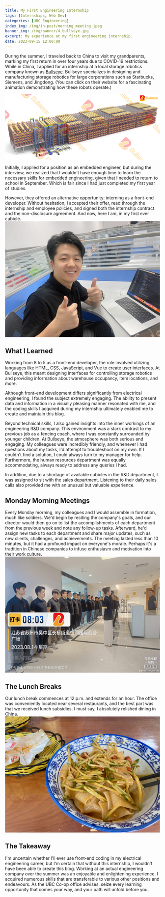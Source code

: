 ```yaml
---
title: My First Engineering Internship
tags: [Internships, Web Dev]
categories: [UBC Engineering]
index_img: /img/in-post/morning_meeting.jpeg
banner_img: /img/banner/4_bullseye.jpg
excerpt: My experience at my first engineering internship.
date: 2023-09-15 12:00:00
---
```


During the summer, I traveled back to China to visit my grandparents, marking my first return in over four years due to COVID-19 restrictions. While in China, I applied for an internship at a  local storage robotics company known as [Bullseye](https://en.ny-zn.com/). Bullseye specializes in designing and manufacturing storage robotics for large corporations such as Starbucks, Siemens, and Jingdong. (You can click on their website for a fascinating animation demonstrating how these robots operate.)

![A Bullseye Storage Robotics Warehouse](/img/in-post/bullseye.jpg)

Initially, I applied for a position as an embedded engineer, but during the interview, we realized that I wouldn't have enough time to learn the necessary skills for embedded engineering, given that I needed to return to school in September. Which is fair since I had just completed my first year of studies.

However, they offered an alternative opportunity: interning as a front-end developer. Without hesitation, I accepted their offer, read through the internship and employee policies, and signed both the internship contract and the non-disclosure agreement. And now, here I am, in my first ever cubicle.
![Me at my cubicle](/img/in-post/niuyan_desk.JPG)

## What I Learned
Working from 8 to 5 as a front-end developer, the role involved utilizing languages like HTML, CSS, JavaScript, and Vue to create user interfaces. At Bullseye, this meant designing interfaces for controlling storage robotics and providing information about warehouse occupancy, item locations, and more.

Although front-end development differs significantly from electrical engineering, I found the subject extremely engaging. The ability to present data and information in a visually pleasing manner resonated with me, and the coding skills I acquired during my internship ultimately enabled me to create and maintain this blog.

Beyond technical skills, I also gained insights into the inner workings of an engineering R&D company. This environment was a stark contrast to my previous job as a fencing coach, where I was constantly surrounded by younger children. At Bullseye, the atmosphere was both serious and engaging. My colleagues were incredibly friendly, and whenever I had questions about my tasks, I'd attempt to troubleshoot on my own. If I couldn't find a solution, I could always turn to my manager for help. Furthermore, the human resources department was equally accommodating, always ready to address any queries I had.

In addition, due to a shortage of available cubicles in the R&D department, I was assigned to sit with the sales department. Listening to their daily sales calls also provided me with an unusual but valuable experience.
## Monday Morning Meetings
Every Monday morning, my colleagues and I would assemble in formation, much like soldiers. We'd begin by reciting the company's goals, and our director would then go on to list the accomplishments of each department from the previous week and note any follow-up tasks. Afterward, he'd assign new tasks to each department and share major updates, such as new clients, challenges, and achievements. The meeting lasted less than 10 minutes, but it had a profound impact on everyone's morale. Perhaps it's a tradition in Chinese companies to infuse enthusiasm and motivation into their work culture.
![The Monday Meeting](/img/in-post/morning_meeting.jpeg)
## The Lunch Breaks
Our lunch break commences at 12 p.m. and extends for an hour. The office was conveniently located near several restaurants, and the best part was that we received lunch subsidies. I must say, I absolutely relished dining in China.
![Typical Lunch at Work](/img/in-post/work_lunch.jpeg)
## The Takeaway
I'm uncertain whether I'll ever use front-end coding in my electrical engineering career, but I'm certain that without this internship, I wouldn't have been able to create this blog. Working at an actual engineering company over the summer was an enjoyable and enlightening experience. I acquired numerous skills that are transferable to various other positions and endeavours. As the UBC Co-op office advises, seize every learning opportunity that comes your way, and your path will unfold before you.
